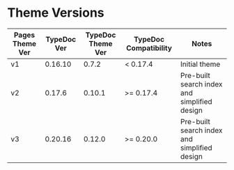 # Theme Versions

| Pages Theme Ver | TypeDoc Ver | TypeDoc Theme Ver | TypeDoc Compatibility | Notes                                        |
| --------------- | ----------- | ----------------- | --------------------- | -------------------------------------------- |
| v1              | 0.16.10     | 0.7.2             | < 0.17.4              | Initial theme                                |
| v2              | 0.17.6      | 0.10.1            | >= 0.17.4             | Pre-built search index and simplified design |
| v3              | 0.20.16     | 0.12.0            | >= 0.20.0             | Pre-built search index and simplified design |
